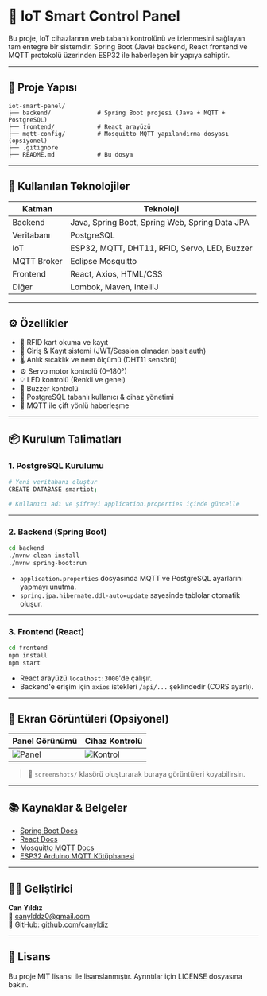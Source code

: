 # 🧠 IoT Smart Control Panel

Bu proje, IoT cihazlarının web tabanlı kontrolünü ve izlenmesini sağlayan tam entegre bir sistemdir. Spring Boot (Java) backend, React frontend ve MQTT protokolü üzerinden ESP32 ile haberleşen bir yapıya sahiptir.

---

## 🚀 Proje Yapısı

```
iot-smart-panel/
├── backend/             # Spring Boot projesi (Java + MQTT + PostgreSQL)
├── frontend/            # React arayüzü
├── mqtt-config/         # Mosquitto MQTT yapılandırma dosyası (opsiyonel)
├── .gitignore
├── README.md            # Bu dosya
```

---

## 🔧 Kullanılan Teknolojiler

| Katman      | Teknoloji                        |
|-------------|----------------------------------|
| Backend     | Java, Spring Boot, Spring Web, Spring Data JPA |
| Veritabanı  | PostgreSQL                       |
| IoT         | ESP32, MQTT, DHT11, RFID, Servo, LED, Buzzer |
| MQTT Broker | Eclipse Mosquitto                |
| Frontend    | React, Axios, HTML/CSS           |
| Diğer       | Lombok, Maven, IntelliJ          |

---

## ⚙️ Özellikler

- 📡 RFID kart okuma ve kayıt
- 🔐 Giriş & Kayıt sistemi (JWT/Session olmadan basit auth)
- 🌡️ Anlık sıcaklık ve nem ölçümü (DHT11 sensörü)
- ⚙️ Servo motor kontrolü (0–180°)
- 💡 LED kontrolü (Renkli ve genel)
- 🔔 Buzzer kontrolü
- 📁 PostgreSQL tabanlı kullanıcı & cihaz yönetimi
- 📶 MQTT ile çift yönlü haberleşme

---

## 📦 Kurulum Talimatları

### 1. PostgreSQL Kurulumu

```bash
# Yeni veritabanı oluştur
CREATE DATABASE smartiot;

# Kullanıcı adı ve şifreyi application.properties içinde güncelle
```

---

### 2. Backend (Spring Boot)

```bash
cd backend
./mvnw clean install
./mvnw spring-boot:run
```

- `application.properties` dosyasında MQTT ve PostgreSQL ayarlarını yapmayı unutma.
- `spring.jpa.hibernate.ddl-auto=update` sayesinde tablolar otomatik oluşur.

---

### 3. Frontend (React)

```bash
cd frontend
npm install
npm start
```

- React arayüzü `localhost:3000`'de çalışır.
- Backend'e erişim için `axios` istekleri `/api/...` şeklindedir (CORS ayarlı).

---

## 📸 Ekran Görüntüleri (Opsiyonel)

| Panel Görünümü | Cihaz Kontrolü |
|----------------|----------------|
| ![Panel](./screenshots/panel.png) | ![Kontrol](./screenshots/control.png) |

> 📁 `screenshots/` klasörü oluşturarak buraya görüntüleri koyabilirsin.

---

## 📚 Kaynaklar & Belgeler

- [Spring Boot Docs](https://spring.io/projects/spring-boot)
- [React Docs](https://reactjs.org/)
- [Mosquitto MQTT Docs](https://mosquitto.org/)
- [ESP32 Arduino MQTT Kütüphanesi](https://pubsubclient.knolleary.net/)

---

## 👨‍💻 Geliştirici

**Can Yıldız**  
📧 canylddz0@gmail.com  
🔗 GitHub: [github.com/canyldiz](https://github.com/canyldiz)

---

## 🪪 Lisans

Bu proje MIT lisansı ile lisanslanmıştır. Ayrıntılar için LICENSE dosyasına bakın.
